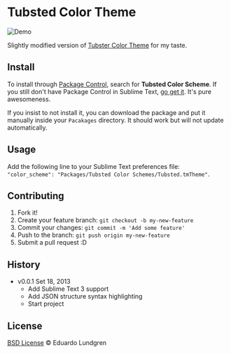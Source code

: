 # Tubsted Color Theme

![Demo](http://f.cl.ly/items/1T3J120935350W3h1c3s/Screen%20Shot%202013-09-18%20at%2017.03.18.png)

Slightly modified version of [Tubster Color Theme](https://github.com/AaronHolbrook/Tubster-Color-Scheme) for my taste.

## Install

To install through [Package Control](http://wbond.net/sublime_packages/package_control),
search for **Tubsted Color Scheme**. If you still don't have Package Control in Sublime Text, [go get it](http://wbond.net/sublime_packages/package_control/installation).
It's pure awesomeness.

If you insist to not install it, you can download the package and
put it manually inside your `Pacakages` directory. It should work but will not update automatically.

## Usage

Add the following line to your Sublime Text preferences file: `"color_scheme": "Packages/Tubsted Color Schemes/Tubsted.tmTheme"`.

## Contributing

1. Fork it!
2. Create your feature branch: `git checkout -b my-new-feature`
3. Commit your changes: `git commit -m 'Add some feature'`
4. Push to the branch: `git push origin my-new-feature`
5. Submit a pull request :D

## History

* v0.0.1 Set 18, 2013
    * Add Sublime Text 3 support
    * Add JSON structure syntax highlighting
    * Start project

## License

[BSD License](https://github.com/eduardolundgren/sublime-tubsted-color-scheme/blob/master/LICENSE.md) © Eduardo Lundgren